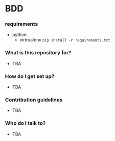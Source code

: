 # BDD

### requirements
* python 
    * virtrualenv `pip install -r requirements.txt`

### What is this repository for?
* TBA
### How do I get set up?
* TBA
### Contribution guidelines
* TBA
### Who do I talk to?
* TBA
